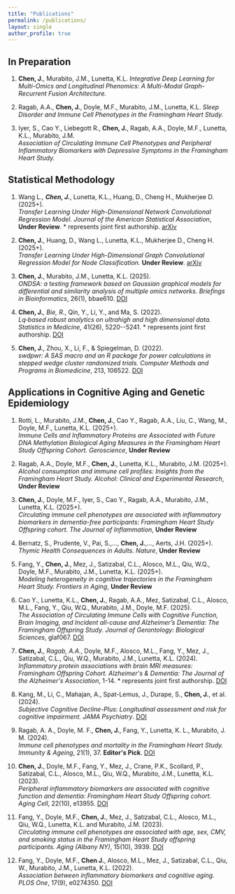 ```yaml
---
title: "Publications"
permalink: /publications/
layout: single
author_profile: true
---
```


## In Preparation

1. **Chen, J.**, Murabito, J.M., Lunetta, K.L. 
*Integrative Deep Learning for Multi-Omics and Longitudinal Phenomics: A Multi-Modal Graph-Recurrent Fusion Architecture.*

2. Ragab, A.A., **Chen, J.**, Doyle, M.F., Murabito, J.M., Lunetta, K.L.
*Sleep Disorder and Immune Cell Phenotypes in the Framingham Heart Study.*

3. Iyer, S., Cao Y., Liebegott R., **Chen, J.**, Ragab, A.A., Doyle, M.F., Lunetta, K.L., Murabito, J.M.  
*Association of Circulating Immune Cell Phenotypes and Peripheral Inflammatory Biomarkers with Depressive Symptoms in the Framingham Heart Study.*

## Statistical Methodology

1. Wang L.*, **Chen, J.***, Lunetta, K.L., Huang, D., Cheng H., Mukherjee D. (2025+).  
*Transfer Learning Under High-Dimensional Network Convolutional Regression Model.* _Journal of the American Statistical Association_, **Under Review**. * represents joint first authorship. [arXiv](https://arxiv.org/abs/2504.19979)

2. **Chen, J.**, Huang, D., Wang L., Lunetta, K.L., Mukherjee D., Cheng H. (2025+).  
*Transfer Learning Under High-Dimensional Graph Convolutional Regression Model for Node Classification.* **Under Review**. [arXiv](https://arxiv.org/abs/2405.16672)

3. **Chen, J.**, Murabito, J.M., Lunetta, K.L. (2025).  
*ONDSA: a testing framework based on Gaussian graphical models for differential and similarity analysis of multiple omics networks.* _Briefings in Bioinformatics_, 26(1), bbae610. [DOI](https://doi.org/10.1093/bib/bbae610)

4. **Chen, J.***, Bie, R.*, Qin, Y., Li, Y., and Ma, S. (2022).  
*Lq‐based robust analytics on ultrahigh and high dimensional data.* _Statistics in Medicine_, 41(26), 5220--5241. * represents joint first authorship. [DOI](https://doi.org/10.1002/sim.9515)

5. **Chen, J.**, Zhou, X., Li, F., & Spiegelman, D. (2022).  
*swdpwr: A SAS macro and an R package for power calculations in stepped wedge cluster randomized trials.* _Computer Methods and Programs in Biomedicine_, 213, 106522. [DOI](https://doi.org/10.1016/j.cmpb.2021.106522)

## Applications in Cognitive Aging and Genetic Epidemiology

1. Rotti, L., Murabito, J.M., **Chen, J.**, Cao Y., Ragab, A.A., Liu, C., Wang, M., Doyle, M.F., Lunetta, K.L. (2025+).  
*Immune Cells and Inflammatory Proteins are Associated with Future DNA Methylation Biological Aging Measures in the Framingham Heart Study Offspring Cohort.* _Geroscience_, **Under Review**

2. Ragab, A.A., Doyle, M.F., **Chen, J.**, Lunetta, K.L., Murabito, J.M. (2025+).  
*Alcohol consumption and immune cell profiles: Insights from the Framingham Heart Study.* _Alcohol: Clinical and Experimental Research_, **Under Review**

3. **Chen, J.**, Doyle, M.F., Iyer, S., Cao Y., Ragab, A.A., Murabito, J.M., Lunetta, K.L. (2025+).  
*Circulating immune cell phenotypes are associated with inflammatory biomarkers in dementia-free participants: Framingham Heart Study Offspring cohort.* _The Journal of Inflammation_, **Under Review**

4. Bernatz, S., Prudente, V., Pai, S.,..., **Chen, J.**,..., Aerts, J.H. (2025+).  
*Thymic Health Consequences in Adults.* _Nature_, **Under Review**

5. Fang, Y., **Chen, J.**, Mez, J., Satizabal, C.L.,  Alosco, M.L.,  Qiu, W.Q.,  Doyle, M.F., Murabito, J.M., Lunetta, K.L. (2025+).  
*Modeling heterogeneity in cognitive trajectories in the Framingham Heart Study.* _Frontiers in Aging_, **Under Review**

6. Cao Y., Lunetta, K.L., **Chen, J.**, Ragab, A.A.,  Mez, Satizabal, C.L., Alosco, M.L., Fang, Y., Qiu, W.Q., Murabito, J.M., Doyle, M.F. (2025).  
*The Association of Circulating Immune Cells with Cognitive Function, Brain Imaging, and Incident all-cause and Alzheimer’s Dementia: The Framingham Offspring Study.* _Journal of Gerontology: Biological Sciences_, glaf067. [DOI](https://doi.org/10.1093/gerona/glaf067)

7. **Chen, J.***, Ragab, A.A.*, Doyle, M.F., Alosco, M.L., Fang, Y., Mez, J., Satizabal, C.L., Qiu, W.Q., Murabito, J.M., Lunetta, K.L. (2024).  
*Inflammatory protein associations with brain MRI measures: Framingham Offspring Cohort.* _Alzheimer's & Dementia: The Journal of the Alzheimer's Association_, 1-14. * represents joint first authorship. [DOI](https://doi.org/10.1002/alz.13896)

8. Kang, M., Li, C., Mahajan, A., Spat-Lemus, J., Durape, S., **Chen, J.**, et al. (2024).  
*Subjective Cognitive Decline-Plus: Longitudinal assessment and risk for cognitive impairment.* _JAMA Psychiatry_. [DOI](https://doi.org/10.1001/jamapsychiatry.2024.1678)

9. Ragab, A. A., Doyle, M. F., **Chen, J.**, Fang, Y., Lunetta, K. L., Murabito, J. M. (2024).  
*Immune cell phenotypes and mortality in the Framingham Heart Study.* _Immunity & Ageing_, 21(1), 37. **Editor's Pick**. [DOI](https://doi.org/10.1186/s12979-024-00384-y)

10. **Chen, J.**, Doyle, M.F., Fang, Y., Mez, J., Crane, P.K., Scollard, P., Satizabal, C.L., Alosco, M.L., Qiu, W.Q., Murabito, J.M., Lunetta, K.L. (2023).  
*Peripheral inflammatory biomarkers are associated with cognitive function and dementia: Framingham Heart Study Offspring cohort.* _Aging Cell_, 22(10), e13955. [DOI](https://doi.org/10.1111/acel.13955)

11. Fang, Y., Doyle, M.F., **Chen, J.**, Mez, J., Satizabal, C.L., Alosco, M.L., Qiu, W.Q., Lunetta, K.L. and Murabito, J.M. (2023).  
*Circulating immune cell phenotypes are associated with age, sex, CMV, and smoking status in the Framingham Heart Study offspring participants.* _Aging (Albany NY)_, 15(10), 3939. [DOI](https://doi.org/10.18632/aging.204874)

12. Fang, Y., Doyle, M.F., **Chen J.**, Alosco, M.L., Mez, J., Satizabal, C.L., Qiu, W., Murabito, J.M., Lunetta, K.L. (2022).  
*Association between inflammatory biomarkers and cognitive aging.* _PLOS One_, 17(9), e0274350. [DOI](https://doi.org/10.1371/journal.pone.0274350)
